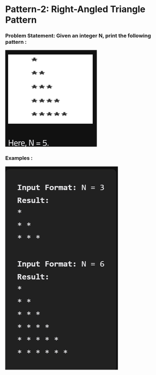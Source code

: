 # Pattern-2: Right-Angled Triangle Pattern

### Problem Statement: Given an integer N, print the following pattern : 

<img src="../assets/Pic-3.png" />

### Examples : 
<img src="../assets/Pic-4.png" />